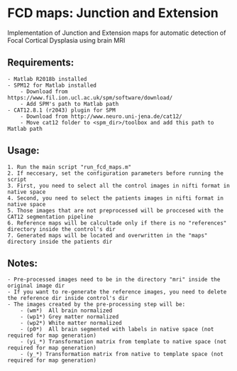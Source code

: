 # FCD maps: Junction and Extension
Implementation of Junction and Extension maps for automatic detection of Focal Cortical Dysplasia using brain MRI

## Requirements:
	- Matlab R2018b installed
	- SPM12 for Matlab installed 
		- Download from https://www.fil.ion.ucl.ac.uk/spm/software/download/
		- Add SPM's path to Matlab path
	- CAT12.8.1 (r2043) plugin for SPM
		- Download from http://www.neuro.uni-jena.de/cat12/
		- Move cat12 folder to <spm_dir>/toolbox and add this path to Matlab path

## Usage:
	1. Run the main script "run_fcd_maps.m"
	2. If neccesary, set the configuration parameters before running the script
	3. First, you need to select all the control images in nifti format in native space
	4. Second, you need to select the patients images in nifti format in native space
	5. Those images that are not preprocessed will be proccesed with the CAT12 segmentation pipeline
	6. Reference maps will be calcultade only if there is no "references" directory inside the control's dir
	7. Generated maps will be located and overwritten in the "maps" directory inside the patients dir

	
## Notes:
	- Pre-processed images need to be in the directory "mri" inside the original image dir
	- If you want to re-generate the reference images, you need to delete the reference dir inside control's dir
	- The images created by the pre-processing step will be:
		- (wm*)  All brain normalized
		- (wp1*) Grey matter normalized
		- (wp2*) White matter normalized
		- (p0*)  All brain segmented with labels in native space (not required for map generation)
		- (yi_*) Transformation matrix from template to native space (not required for map generation)
		- (y_*) Transformation matrix from native to template space (not required for map generation)